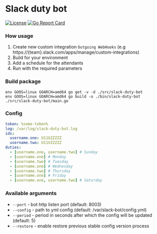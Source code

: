 # Slack duty bot
[![License](https://img.shields.io/badge/License-Apache%202.0-blue.svg)](https://opensource.org/licenses/Apache-2.0)
[![Go Report Card](https://goreportcard.com/badge/github.com/iqoption/slack-duty-bot)](https://goreportcard.com/report/github.com/iqoption/slack-duty-bot)

### How usage
1. Create new custom integration `Outgoing WebHooks` (e.g https://{team}.slack.com/apps/manage/custom-integrations)
2. Build for your environment
3. Add a schedule for the attendants 
3. Run with the required parameters

### Build package
```
env GOOS=linux GOARCH=amd64 go get -v -d ./src/slack-duty-bot
env GOOS=linux GOARCH=amd64 go build -o ./bin/slack-duty-bot ./src/slack-duty-bot/main.go
```

### Config
```yaml
token: %some-token%
log: /var/log/slack-duty-bot.log
ids:
  username.one: U11GZZZZZ
  username.two: U11VZZZZZ
duties:
  - [username.one, username.two] # Sunday
  - [username.one] # Monday
  - [username.two] # Tuesday
  - [username.one] # Wednesday
  - [username.two] # Thursday
  - [username.one] # Friday
  - [username.one, username.two] # Saturday
```

### Available arguments
* `--port` - bot http listen port (default: 8003)
* `--config` - path to yml config (default: /var/slack-bot/config.yml)
* `--period` - period in seconds after which the config will be updated (default: 5)
* `--restore` - enable restore previous stable config version process
